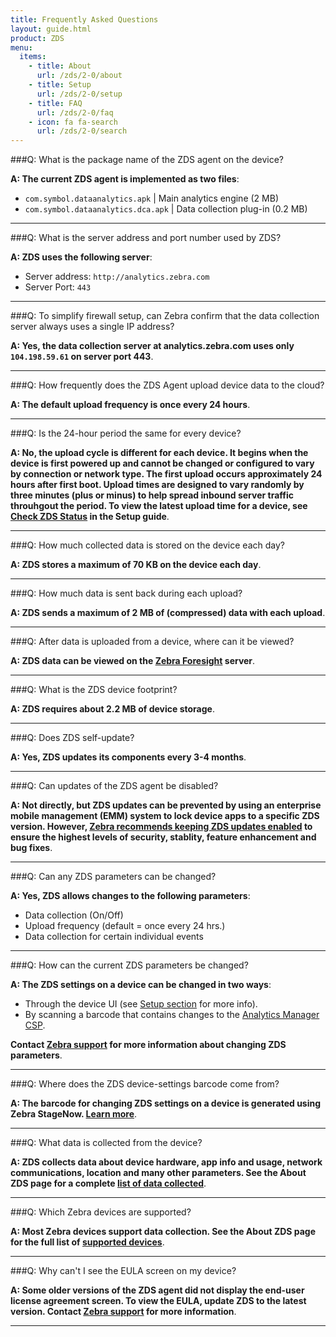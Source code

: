 ```yaml
---
title: Frequently Asked Questions
layout: guide.html
product: ZDS
menu:
  items:
    - title: About
      url: /zds/2-0/about
    - title: Setup
      url: /zds/2-0/setup
    - title: FAQ
      url: /zds/2-0/faq
    - icon: fa fa-search
      url: /zds/2-0/search
---
```


###Q: What is the package name of the ZDS agent on the device?

**A: The current ZDS agent is implemented as two files**:

* `com.symbol.dataanalytics.apk` | Main analytics engine (2 MB)
* `com.symbol.dataanalytics.dca.apk` | Data collection plug-in (0.2 MB)

-----

###Q: What is the server address and port number used by ZDS?

**A: ZDS uses the following server**:

* Server address: `http://analytics.zebra.com`
* Server Port: `443`

-----

###Q: To simplify firewall setup, can Zebra confirm that the data collection server always uses a single IP address?

**A: Yes, the data collection server at analytics.zebra.com uses only `104.198.59.61` on server port 443**.

-----

###Q: How frequently does the ZDS Agent upload device data to the cloud?

**A: The default upload frequency is once every 24 hours**.

-----

###Q: Is the 24-hour period the same for every device? 

**A: No, the upload cycle is different for each device. It begins when the device is first powered up and cannot be changed or configured to vary by connection or network type. The first upload occurs approximately 24 hours after first boot. Upload times are designed to vary randomly by three minutes (plus or minus) to help spread inbound server traffic throuhgout the period. To view the latest upload time for a device, see [Check ZDS Status](../setup/#checkzdsstatus) in the Setup guide**. 

-----

###Q: How much collected data is stored on the device each day?

**A: ZDS stores a maximum of 70 KB on the device each day**.

-----

###Q: How much data is sent back during each upload?

**A: ZDS sends a maximum of 2 MB of (compressed) data with each upload**.

-----

###Q: After data is uploaded from a device, where can it be viewed? 

**A: ZDS data can be viewed on the [Zebra Foresight](https://www.zebra.com/us/en/services/visibilityiq/foresight.html) server**.  

-----

###Q: What is the ZDS device footprint?

**A: ZDS requires about 2.2 MB of device storage**.

-----

###Q: Does ZDS self-update?

**A: Yes, ZDS updates its components every 3-4 months**.

-----

###Q: Can updates of the ZDS agent be disabled?

**A: Not directly, but ZDS updates can be prevented by using an enterprise mobile management (EMM) system to lock device apps to a specific ZDS version. However, <u>Zebra recommends keeping ZDS updates enabled</u> to ensure the highest levels of security, stablity, feature enhancement and bug fixes**. 

-----

###Q: Can any ZDS parameters can be changed? 

**A: Yes, ZDS allows changes to the following parameters**: 

* Data collection (On/Off)
* Upload frequency (default = once every 24 hrs.)
* Data collection for certain individual events

-----

###Q: How can the current ZDS parameters be changed? 

**A: The ZDS settings on a device can be changed in two ways**: 
* Through the device UI (see [Setup section](../setup) for more info). 
* By scanning a barcode that contains changes to the [Analytics Manager CSP](/mx/analyticsmgr). 

**Contact [Zebra support](https://www.zebra.com/us/en/about-zebra/contact-zebra/contact-tech-support.html) for more information about changing ZDS parameters**. 

-----

###Q: Where does the ZDS device-settings barcode come from? 

**A: The barcode for changing ZDS settings on a device is generated using Zebra StageNow. [Learn more](/stagenow)**. 

-----

###Q: What data is collected from the device? 

**A: ZDS collects data about device hardware, app info and usage, network communications, location and many other parameters. See the About ZDS page for a complete [list of data collected](../about/#datacollected)**. 

-----

###Q: Which Zebra devices are supported? 

**A: Most Zebra devices support data collection. See the About ZDS page for the full list of [supported devices](../about/#supporteddevices)**. 

-----

###Q: Why can't I see the EULA screen on my device? 

**A: Some older versions of the ZDS agent did not display the end-user license agreement screen. To view the EULA, update ZDS to the latest version. Contact [Zebra support](https://www.zebra.com/us/en/about-zebra/contact-zebra/contact-tech-support.html) for more information**. 

-----
